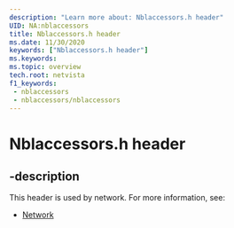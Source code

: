 ```yaml
---
description: "Learn more about: Nblaccessors.h header"
UID: NA:nblaccessors
title: Nblaccessors.h header
ms.date: 11/30/2020
keywords: ["Nblaccessors.h header"]
ms.keywords: 
ms.topic: overview
tech.root: netvista
f1_keywords:
 - nblaccessors
 - nblaccessors/nblaccessors
---
```


# Nblaccessors.h header


## -description

This header is used by network. For more information, see:

- [Network](../_netvista/index.md)

